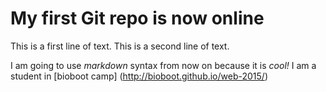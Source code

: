# My first Git repo is now online
This is a first line of text.
This is a second line of text.

I am going to use *markdown* syntax from now on because it is _cool!_
I am a student in [bioboot camp] (http://bioboot.github.io/web-2015/)
